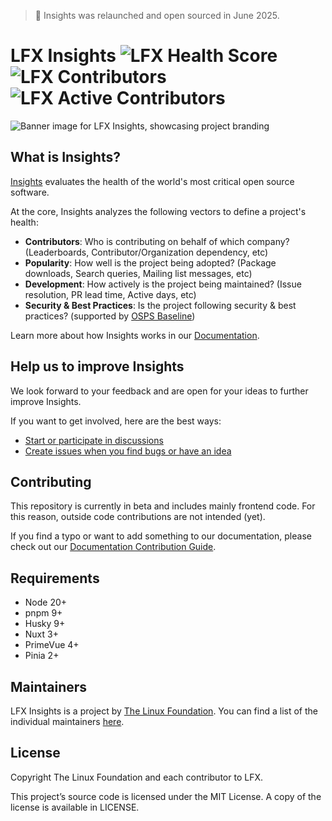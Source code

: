 <!-- BODY -->

> 📣 Insights was relaunched and open sourced in June 2025.

# LFX Insights ![LFX Health Score](https://insights.production.lfx.dev/api/badge/health-score?project=insights) ![LFX Contributors](https://insights.production.lfx.dev/api/badge/contributors?project=insights) ![LFX Active Contributors](https://insights.production.lfx.dev/api/badge/active-contributors?project=insights)

![Banner image for LFX Insights, showcasing project branding](https://github.com/user-attachments/assets/a3cd85d7-0b48-4a83-a7b6-76e69ad4b635)

## What is Insights?
[Insights](https://insights.linuxfoundation.org/) evaluates the health of the world's most critical open source software.

At the core, Insights analyzes the following vectors to define a project's health:
- <b>Contributors</b>: Who is contributing on behalf of which company? (Leaderboards, Contributor/Organization dependency, etc)
- <b>Popularity</b>: How well is the project being adopted? (Package downloads, Search queries, Mailing list messages, etc)
- <b>Development</b>: How actively is the project being maintained? (Issue resolution, PR lead time, Active days, etc)
- <b>Security & Best Practices</b>: Is the project following security & best practices? (supported by [OSPS Baseline](https://baseline.openssf.org/))

Learn more about how Insights works in our [Documentation](https://insights.linuxfoundation.org/docs).

## Help us to improve Insights
We look forward to your feedback and are open for your ideas to further improve Insights.

If you want to get involved, here are the best ways:
- [Start or participate in discussions](https://github.com/linuxfoundation/insights/discussions)
- [Create issues when you find bugs or have an idea](https://github.com/linuxfoundation/insights/issues)

## Contributing

This repository is currently in beta and includes mainly frontend code. For this reason, outside code contributions are not intended (yet). 

If you find a typo or want to add something to our documentation, please check out our [Documentation Contribution Guide](https://github.com/linuxfoundation/insights/blob/main/CONTRIBUTING.md#documentation-contribution-guide).

## Requirements

- Node 20+
- pnpm 9+
- Husky 9+
- Nuxt 3+
- PrimeVue 4+
- Pinia 2+

## Maintainers
LFX Insights is a project by [The Linux Foundation](https://www.linuxfoundation.org/). You can find a list of the individual maintainers [here](MAINTAINERS.md).  

## License

Copyright The Linux Foundation and each contributor to LFX.

This project’s source code is licensed under the MIT License. A copy of the license is available in LICENSE.
